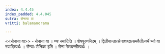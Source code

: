 ```yaml
---
index: 4.4.45
index_padded: 4.4.045
sutra: सेनाया वा
vritti: balamanorama

---
```

<<सेनाया वा>> - सेनाया वा । ण्यः स्यादिति । शेषपूरणमिदम् । द्वितीयान्तात्सेनाशब्दात्समवैतीत्यर्थे ण्यो वा स्यादित्यर्थः । सैन्याः सैनिका इति । सेनां मेलयन्तीत्यर्थः । 